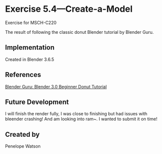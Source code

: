 # Exercise 5.4—Create-a-Model

Exercise for MSCH-C220

The result of following the classic donut Blender tutorial by Blender Guru.

## Implementation

Created in Blender 3.6.5

## References

[Blender Guru: Blender 3.0 Beginner Donut Tutorial](https://www.youtube.com/watch?v=nIoXOplUvAw&list=PLjEaoINr3zgFX8ZsChQVQsuDSjEqdWMAD)

## Future Development

I will finish the render fully, I was close to finishing but had issues with bleender crashing! And am looking into ram~. I wanted to submit it on time!

## Created by 

Penelope Watson 
